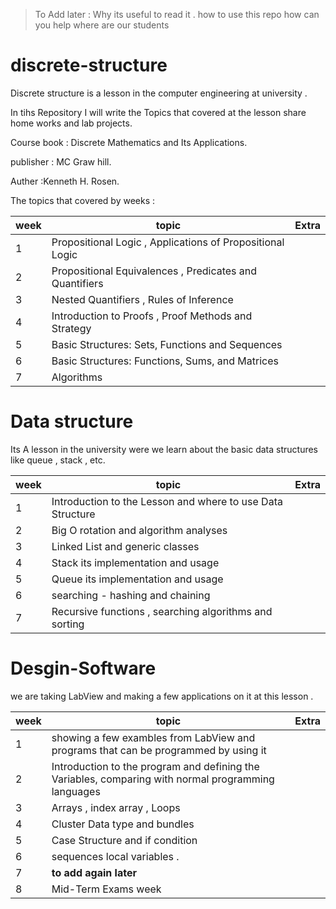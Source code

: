 > To Add later : 
> Why its useful to read it . 
> how to use this repo 
> how can you help 
> where are our students 

# discrete-structure
Discrete structure is a lesson in the computer engineering at university  .


In tihs Repository I will write the Topics that covered at the lesson share home works and lab projects.

Course book :
Discrete Mathematics and Its Applications.

publisher : MC Graw hill.

Auther :Kenneth H. Rosen.


The topics that covered by weeks :
 
| week  | topic | Extra |
| --- | --- | --- |
| 1  | Propositional Logic , Applications of Propositional Logic  |
| 2  | Propositional Equivalences , Predicates and Quantifiers  |
| 3  | Nested Quantifiers , Rules of Inference  |
| 4  | Introduction to Proofs , Proof Methods and Strategy  |
| 5 | Basic Structures: Sets, Functions and Sequences | 
| 6 | Basic Structures:  Functions, Sums, and Matrices | 
| 7 | Algorithms | 

# Data structure 
Its A lesson in the university were we learn about the basic data structures like queue , stack , etc.

| week  | topic | Extra |
| --- | --- | --- |
| 1 | Introduction to the Lesson and where to use Data Structure|
| 2  | Big O rotation and algorithm analyses  |
| 3  | Linked List and generic classes |
| 4  | Stack its implementation and usage   |
| 5  | Queue its implementation and usage  |
| 6 | searching - hashing and chaining | 
| 7 | Recursive functions , searching algorithms and sorting | 

# Desgin-Software
we are taking LabView and making a few applications on it at this lesson  .

| week  | topic | Extra |
| --- | --- | --- |
| 1 | showing a few exambles from LabView and programs that can be programmed by using it  |
| 2  | Introduction to the program and defining the Variables, comparing with normal programming languages   |
| 3  | Arrays , index array , Loops  |
| 4  |  Cluster Data type and bundles  |
| 5  |  Case Structure and if condition |
| 6  |  sequences local variables .  |
| 7 | **to add again later** | 
| 8 | Mid-Term Exams week  | 

